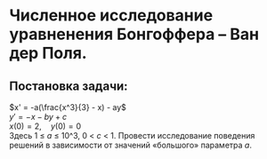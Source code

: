 # Численное исследование уравненения Бонгоффера – Ван дер Поля.
## Постановка задачи:
$x' = -a(\frac{x^3}{3} - x) - ay$\
$y' = -x - by + c$\
$x(0) = 2,\quad y(0) = 0$\
Здесь 1 $\leq$ _a_ $\leq$ 10^3, 0 < _c_ < 1.
Провести исследование поведения решений в зависимости от значений «большого» параметра _a_.